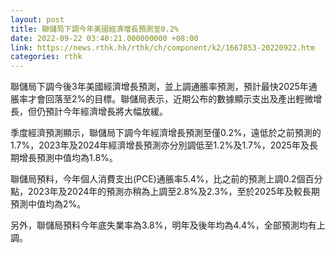 ```yaml
---
layout: post
title: 聯儲局下調今年美國經濟增長預測至0.2%
date: 2022-09-22 03:40:21.000000000 +08:00
link: https://news.rthk.hk/rthk/ch/component/k2/1667853-20220922.htm
categories: rthk
---
```


聯儲局下調今後3年美國經濟增長預測，並上調通脹率預測，預計最快2025年通脹率才會回落至2%的目標。聯儲局表示，近期公布的數據顯示支出及產出輕微增長，但仍預計今年經濟增長將大幅放緩。

季度經濟預測顯示，聯儲局下調今年經濟增長預測至僅0.2%，遠低於之前預測的1.7%，2023年及2024年經濟增長預測亦分別調低至1.2%及1.7%，2025年及長期增長預測中值均為1.8%。

聯儲局預料，今年個人消費支出(PCE)通脹率5.4%，比之前的預測上調0.2個百分點，2023年及2024年的預測亦稍為上調至2.8%及2.3%，至於2025年及較長期預測中值均為2%。

另外，聯儲局預料今年底失業率為3.8%，明年及後年均為4.4%，全部預測均有上調。
